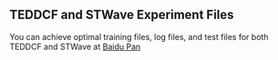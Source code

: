
## TEDDCF and STWave Experiment Files
You can achieve optimal training files, log files, and test files for both TEDDCF and STWave at [Baidu Pan](https://pan.baidu.com/s/1I-5fXnvtGyqprYlPBuc2XA?pwd=1217) 
